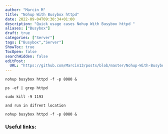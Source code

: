```yaml
---
author: "Marcin M"
title: "Nohup With Busybox httpd"
date: 2022-09-04T09:30:34+01:00
description: "Quick usage cases Nohup With Busybox httpd "
aliases: ["Busybox"]
draft: true
categories: ["Server"]
tags: ["Busybox","Server"]
ShowToc: true
TocOpen: false
searchHidden: false
editPost:
  URL: "https://github.com/Marcin13/posts/blob/master/Nohup-With-Busybox_httpd.md"
---
```



```shell
nohup busybox httpd -f -p 8080 &

ps -ef | grep httpd

sudo kill -9 1193

and run in difrent location

nohup busybox httpd -f -p 8080 &

```








### Useful links:

